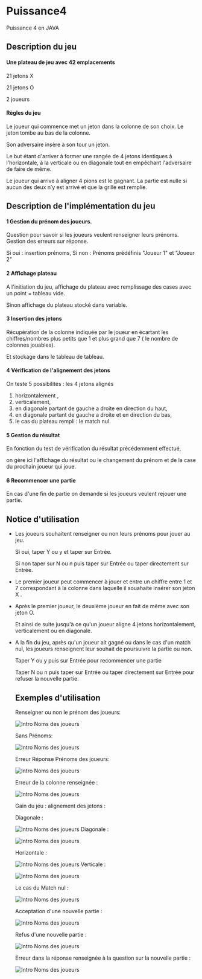 # Puissance4
Puissance 4 en JAVA

## Description du jeu

#### Une plateau de jeu avec 42 emplacements
21 jetons X

21 jetons O

2 joueurs
#### Règles du jeu
Le joueur qui commence met un jeton dans la colonne de son choix. Le jeton tombe au bas de la colonne.

Son adversaire insère à son tour un jeton.

Le but étant d'arriver à former une rangée de 4 jetons identiques à l'horizontale, à la verticale ou en diagonale tout en empêchant l'adversaire de faire de même.

Le joueur qui arrive à aligner 4 pions est le gagnant. La partie est nulle si aucun des deux n’y est arrivé et que la grille est remplie.

## Description de l'implémentation du jeu

#### 1 Gestion du prénom des joueurs.

Question pour savoir si les joueurs veulent renseigner leurs prénoms. Gestion des erreurs sur réponse.

Si oui  : insertion prénoms, Si non : Prénoms prédéfinis "Joueur 1" et "Joueur 2"

#### 2 Affichage plateau

A l'initiation du jeu, affichage du plateau avec remplissage des cases avec un point = tableau vide.

Sinon affichage du plateau stocké dans variable.


#### 3 Insertion des jetons

Récupération de la colonne indiquée par le joueur en écartant les chiffres/nombres plus petits que 1 et plus grand que 7 ( le nombre de colonnes jouables).

Et stockage dans le tableau de tableau.

#### 4 Vérification de l'alignement des jetons

On teste 5 possibilités : les 4 jetons alignés 
1. horizontalement , 
2. verticalement, 
3. en diagonale partant de gauche a droite en direction du haut,
4. en diagonale partant de gauche a droite et en direction du bas,
5. le cas du plateau rempli : le match nul.

#### 5 Gestion du résultat

En fonction du test de vérification du résultat précédemment effectué,

on gère ici l'affichage du résultat ou le changement du prénom et de la case du prochain joueur qui joue.

#### 6 Recommencer une partie

En cas d'une fin de partie on demande si les joueurs veulent rejouer une partie.

## Notice d'utilisation

- Les joueurs souhaitent renseigner ou non leurs prénoms pour jouer au jeu. 

    Si oui, taper Y ou y et taper sur Entrée. 
    
    Si non taper sur N ou n puis taper sur Entrée ou taper directement sur Entrée.
    
- Le premier joueur peut commencer à jouer et entre un chiffre entre 1 et 7 correspondant à la colonne dans laquelle il souahaite insérer son jeton X .
- Après le premier joueur, le deuxième joueur en fait de même avec son jeton O.

    Et ainsi de suite jusqu'à ce qu'un joueur aligne 4 jetons horizontalement, verticalement ou en diagonale.

- A la fin du jeu, après qu'un joueur ait gagné ou dans le cas d'un match nul, les joueurs renseignent leur souhait de poursuivre la partie ou non.

    Taper Y ou y puis sur Entrée pour recommencer une partie 

    Taper N ou n puis taper sur Entrée ou taper directement sur Entrée pour refuser la nouvelle partie.
    
   ## Exemples d'utilisation
   
   Renseigner ou non le prénom des joueurs:

 	![Intro Noms des joueurs](https://github.com/thomascardon35/puissance4/blob/main/img/introNomsJoueurs.jpg) 
    
    Sans Prénoms:
    
 	![Intro Noms des joueurs](https://github.com/thomascardon35/puissance4/blob/main/img/introPasDeNomsJoueurs.jpg) 
    
    Erreur Réponse Prénoms des joueurs:
    
 	![Intro Noms des joueurs](https://github.com/thomascardon35/puissance4/blob/main/img/erreurR%C3%A9ponsePr%C3%A9nom.jpg) 
    
    Erreur de la colonne renseignée :
    
 	![Intro Noms des joueurs](https://github.com/thomascardon35/puissance4/blob/main/img/gestionErreurColonne.jpg) 
    
    Gain du jeu : alignement des jetons :
    
    Diagonale :
    
 	![Intro Noms des joueurs](https://github.com/thomascardon35/puissance4/blob/main/img/gainJeuDiagonale1.jpg) 
    Diagonale : 
    
 	![Intro Noms des joueurs](https://github.com/thomascardon35/puissance4/blob/main/img/gainJeuDiagonale2.jpg) 
    
    Horizontale :
    
 	![Intro Noms des joueurs](https://github.com/thomascardon35/puissance4/blob/main/img/gainJeuHorizontale.jpg) 
    Verticale :
    
 	![Intro Noms des joueurs](https://github.com/thomascardon35/puissance4/blob/main/img/gainJeuVerticale.jpg) 
    
    Le cas du Match nul : 
    
 	![Intro Noms des joueurs](https://github.com/thomascardon35/puissance4/blob/main/img/matchNul.jpg) 
    
    Acceptation d'une nouvelle partie : 
    
 	![Intro Noms des joueurs](https://github.com/thomascardon35/puissance4/blob/main/img/nouvellePartieOui.jpg) 
    
    Refus d'une nouvelle partie : 
    
 	![Intro Noms des joueurs](https://github.com/thomascardon35/puissance4/blob/main/img/nouvellePartieOui.jpg) 
    
    Erreur dans la réponse renseignée à la question sur la nouvelle partie : 
    
 	![Intro Noms des joueurs](https://github.com/thomascardon35/puissance4/blob/main/img/nouvellePartieOui.jpg) 
